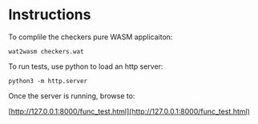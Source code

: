 # Instructions

To complile the checkers pure WASM applicaiton:

```script
wat2wasm checkers.wat
```

To run tests, use python to load an http server:

```script
python3 -m http.server
```

Once the server is running, browse to:

[http://127.0.0.1:8000/func_test.html](http://127.0.0.1:8000/func_test.html)

